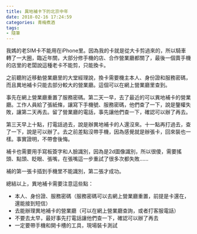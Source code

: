 ```yaml
---
title: 異地補卡下的北京中年
date: 2018-02-16 17:24:59
categories: 青梅煮酒
tags:
- 隨筆
---
```

我媽的老SIM卡不能用在iPhone里。因為我的卡就是從大卡剪過來的，所以騎車轉了一大圈，臨近年關，大部分修手機的店、合作營業廳都關了，最後一個賣手機的店里的老闆說這種老卡不能剪，只能換卡。

之前聽附近移動營業廳里的大堂經理說，換卡需要機主本人、身份證和服務密碼，而且異地補卡只能去部分較大的營業廳。這個可以在網上營業廳里查到。

事先在網上營業廳重置了服務密碼。第二天一早，去了最近的可以異地補卡的營業廳。工作人員給了張紙條，讓寫下手機號、服務密碼，他們查了一下，說是鑒權失敗，讓第二天再去。留了營業廳的電話，事先讓他們查一下，確認可以辦了再去。

第三天早上十點，打電話過去，說是辦異地補卡的人還沒來。十一點再打過去，查了一下，說是可以辦了。去之前差點沒帶手機，因為感覺就是辦張卡，回來裝也一樣。事實證明，不帶會後悔。

補卡也需要用手寫板簽字和人臉識別，因為是2d圖像識別，所以很傻，需要搖頭、點頭、眨眼、張嘴，在張嘴這一步重試了很多次都失敗……

補的第一張卡插到手機里不能識別，第二張才成功。

總結以上，異地補卡需要注意這些點：

* 本人、身份證、服務密碼（服務密碼可以去網上營業廳重置，前提是卡還在，還能接到短信）
* 去能辦理異地補卡的營業廳（可以在網上營業廳查詢，或者打客服電話）
* 不要去太早，最好事先打電話讓他們查一下，確認可以辦了再去
* 一定要帶手機和開卡槽的工具，現場裝卡測試


